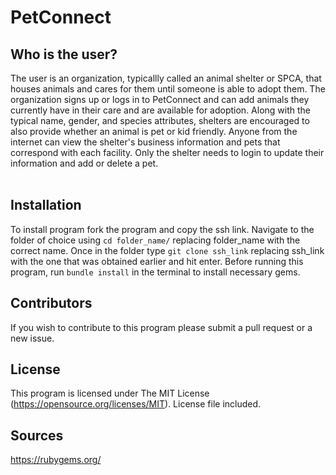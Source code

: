 
# PetConnect

## Who is the user?
The user is an organization, typicallly called an animal shelter or SPCA, that houses animals and cares for them until someone is able to adopt them. The organization signs up or logs in to PetConnect and can add animals they currently have in their care and are available for adoption. Along with the typical name, gender, and species attributes, shelters are encouraged to also provide whether an animal is pet or kid friendly. Anyone from the internet can view the shelter's business information and pets that correspond with each facility. Only the shelter needs to login to update their information and add or delete a pet.
 <br><br>

 ## Installation

To install program fork the program and copy the ssh link. Navigate to the folder of choice using  ```cd folder_name/``` replacing folder_name with the correct name. Once in the folder type ```git clone ssh_link``` replacing ssh_link with the one that was obtained earlier and hit enter. Before running this program, run ```bundle install``` in the terminal to install necessary gems. 

## Contributors 

If you wish to contribute to this program please submit a pull request or a new issue.

## License

This program is licensed under The MIT License (https://opensource.org/licenses/MIT). License file included.

## Sources

https://rubygems.org/ 